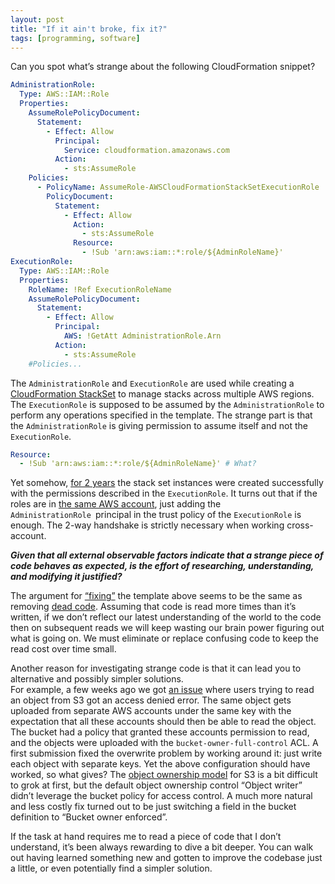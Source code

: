 ```yaml
---
layout: post
title: "If it ain't broke, fix it?"
tags: [programming, software]
---
```

Can you spot what’s strange about the following CloudFormation snippet? 
```yaml
AdministrationRole:
  Type: AWS::IAM::Role
  Properties:
    AssumeRolePolicyDocument:
      Statement:
        - Effect: Allow
          Principal:
            Service: cloudformation.amazonaws.com
          Action:
            - sts:AssumeRole
    Policies:
      - PolicyName: AssumeRole-AWSCloudFormationStackSetExecutionRole
        PolicyDocument:
          Statement:
            - Effect: Allow
              Action:
                - sts:AssumeRole
              Resource:
                - !Sub 'arn:aws:iam::*:role/${AdminRoleName}'
ExecutionRole:
  Type: AWS::IAM::Role
  Properties:
    RoleName: !Ref ExecutionRoleName
    AssumeRolePolicyDocument:
      Statement:
        - Effect: Allow
          Principal:
            AWS: !GetAtt AdministrationRole.Arn
          Action:
            - sts:AssumeRole
	#Policies...
```
The `AdministrationRole` and `ExecutionRole` are used while creating a [CloudFormation StackSet](https://docs.aws.amazon.com/AWSCloudFormation/latest/UserGuide/what-is-cfnstacksets.html) to manage stacks across multiple AWS regions. The `ExecutionRole` is supposed to be assumed by the `AdministrationRole` to perform any operations specified in the template. The strange part is that the `AdministrationRole` is giving permission to assume itself and not the `ExecutionRole`.
```yaml
Resource:
  - !Sub 'arn:aws:iam::*:role/${AdminRoleName}' # What?
```
Yet somehow, [for 2 years](https://github.com/aws/copilot-cli/blob/238fd708679d4534b2f4c58cc3b7a85e6e1a768d/templates/app/app.yml) the stack set instances were created successfully with the permissions described in the `ExecutionRole`. It turns out that if the roles are in [the same AWS account](https://serverfault.com/a/1021603),  just adding the `AdministrationRole `principal in the trust policy of the `ExecutionRole` is enough. The 2-way handshake is strictly necessary when working cross-account.

**_Given that all external observable factors indicate that a strange piece of code behaves as expected, is the effort of researching, understanding, and modifying it justified?_**

The argument for [“fixing”](https://github.com/aws/copilot-cli/commit/eb8ad5a43ac6320d3a14f00aef1b7e983ddf644a) the template above seems to be the same as removing [dead code](https://twitter.com/martinfowler/status/788827419641643009?lang=en). Assuming that code is read more times than it’s written, if we don’t reflect our latest understanding of the world to the code then on subsequent reads we will keep wasting our brain power figuring out what is going on. We must eliminate or replace confusing code to keep the read cost over time small.

Another reason for investigating strange code is that it can lead you to alternative and possibly simpler solutions.  
For example, a few weeks ago we got [an issue](https://github.com/aws/copilot-cli/issues/3984) where users trying to read an object from S3 got an access denied error. The same object gets uploaded from separate AWS accounts under the same key with the expectation that all these accounts should then be able to read the object. The bucket had a policy that granted these accounts permission to read, and the objects were uploaded with the `bucket-owner-full-control` ACL. A first submission fixed the overwrite problem by working around it: just write each object with separate keys. Yet the above configuration should have worked, so what gives? The [object ownership model](https://docs.aws.amazon.com/AmazonS3/latest/userguide/about-object-ownership.html) for S3 is a bit difficult to grok at first, but the default object ownership control “Object writer” didn’t leverage the bucket policy for access control. A much more natural and less costly fix turned out to be just switching a field in the bucket definition to “Bucket owner enforced”.

If the task at hand requires me to read a piece of code that I don’t understand, it’s been always rewarding to dive a bit deeper. You can walk out having learned something new and gotten to improve the codebase just a little, or even potentially find a simpler solution.
